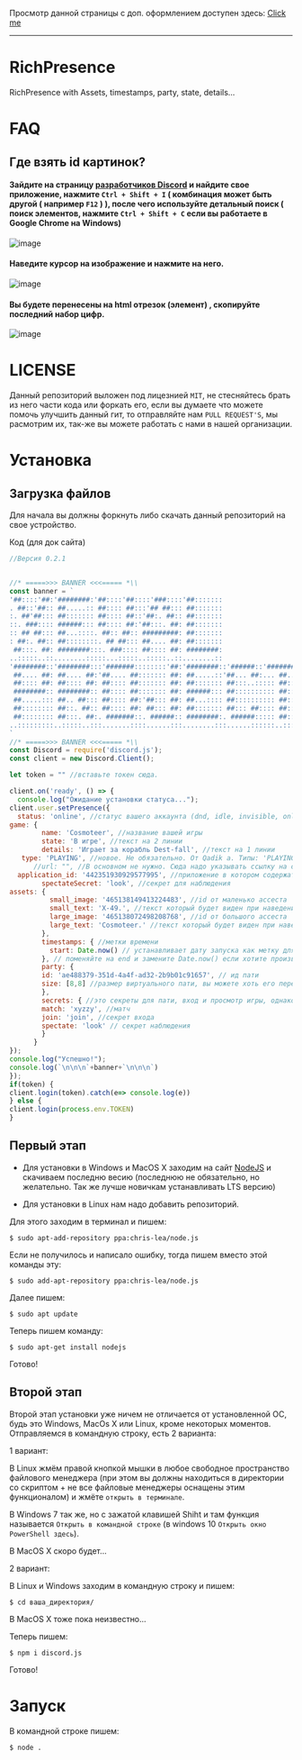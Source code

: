Просмотр данной страницы с доп. оформлением доступен здесь: [Click me](https://xeval-project.github.io/RichPresence/)

----



# RichPresence
RichPresence with Assets, timestamps, party, state, details...

# FAQ

## Где взять id картинок?

#### Зайдите на страницу [разработчиков Discord](https://discordapp.com/developers/applications/me/) и найдите свое приложение, нажмите `Ctrl + Shift + I` ( комбинация может быть другой ( например `F12` ) ), после чего используйте детальный поиск ( поиск элементов, нажмите `Ctrl + Shift + C` если вы работаете в Google Chrome на Windows)
![image](https://cdn.discordapp.com/attachments/526783704945655818/547808699633238048/unknown.png)

#### Наведите курсор на изображение и нажмите на него.
![image](https://cdn.discordapp.com/attachments/526783704945655818/547809102210793472/unknown.png)

#### Вы будете перенесены на html отрезок (элемент) , скопируйте последний набор цифр.
![image](https://cdn.discordapp.com/attachments/526783704945655818/547809287402029057/unknown.png)


# LICENSE
Данный репозиторий выложен под лицезнией `MIT`, не стесняйтесь брать из него части кода или форкать его, если вы думаете что можете помочь улучшить данный гит, то отправляйте нам `PULL REQUEST'S`, мы расмотрим их, так-же вы можете работать с нами в нашей организации.
# Установка
## Загрузка файлов
Для начала вы должны форкнуть либо скачать данный репозиторий на свое устройство.

Код (для док сайта)

```js
//Версия 0.2.1


//* =====>>> BANNER <<<===== *\\
const banner = `
'##::::'##:'########:'##::::'##::::'###::::'##:::::::
. ##::'##:: ##.....:: ##:::: ##:::'## ##::: ##:::::::
:. ##'##::: ##::::::: ##:::: ##::'##:. ##:: ##:::::::
::. ###:::: ######::: ##:::: ##:'##:::. ##: ##:::::::
:: ## ##::: ##...::::. ##:: ##:: #########: ##:::::::
: ##:. ##:: ##::::::::. ## ##::: ##.... ##: ##:::::::
 ##:::. ##: ########:::. ###:::: ##:::: ##: ########:
..:::::..::........:::::...:::::..:::::..::........::
'########::'########:::'#######::::::::'##:'########::'######::'########:'####:
 ##.... ##: ##.... ##:'##.... ##::::::: ##: ##.....::'##... ##:... ##..:: ####:
 ##:::: ##: ##:::: ##: ##:::: ##::::::: ##: ##::::::: ##:::..::::: ##:::: ####:
 ########:: ########:: ##:::: ##::::::: ##: ######::: ##:::::::::: ##::::: ##::
 ##.....::: ##.. ##::: ##:::: ##:'##::: ##: ##...:::: ##:::::::::: ##:::::..:::
 ##:::::::: ##::. ##:: ##:::: ##: ##::: ##: ##::::::: ##::: ##:::: ##::::'####:
 ##:::::::: ##:::. ##:. #######::. ######:: ########:. ######::::: ##:::: ####:
..:::::::::..:::::..:::.......::::......:::........:::......::::::..:::::....::
`
//* =====>>> BANNER <<<===== *\\
const Discord = require('discord.js');
const client = new Discord.Client();

let token = "" //вставьте токен сюда.

client.on('ready', () => {
  console.log("Ожидание установки статуса...");
client.user.setPresence({
  status: 'online', //статус вашего аккаунта (dnd, idle, invisible, online)
game: {
        name: 'Cosmoteer', //название вашей игры
        state: 'В игре', //текст на 2 линии
        details: 'Играет за корабль Dest-fall', //текст на 1 линии
   type: 'PLAYING', //новое. Не обязательно. От Qadik а. Типы: 'PLAYING' - играет, 'STREAMING' - стримит, 'LISTENING' - слушает и 'WATCHING' - смотрит.
      //url: "", //В основном не нужно. Сюда надо указывать ссылку на стрим в твиче 
  application_id: '442351930929577995', //приложение в котором содержатся все ассесты
        spectateSecret: 'look', //секрет для наблюдения
assets: { 
          small_image: '465138149413224483', //id от маленько ассеста
          small_text: 'X-49.', //текст который будет виден при наведение на маленький ассест
          large_image: '465138072498208768', //id от большого ассеста
          large_text: 'Cosmoteer.' //текст который будет виден при наведение на большой ассест
        },
        timestamps: { //метки времени
          start: Date.now() // устанавливает дату запуска как метку для timestamp (то есть время начнется с [прошло 00:00])
        }, // поменяйте на end и замените Date.now() если хотите произвольную дату, указывать нужно в unix => https://www.unixtimestamp.com/
        party: {
        id: 'ae488379-351d-4a4f-ad32-2b9b01c91657', // ид пати
        size: [8,8] //размер виртуального пати, вы можете хоть его переполнить
        },
        secrets: { //это секреты для пати, вход и просмотр игры, однако я так и не смог их настроить...
        match: 'xyzzy', //матч
        join: 'join', //секрет входа
        spectate: 'look' // секрет наблюдения
        }
      }
});
console.log("Успешно!");
console.log(`\n\n\n`+banner+`\n\n\n`)
});
if(token) {
client.login(token).catch(e=> console.log(e))
} else {
client.login(process.env.TOKEN)
}
```
## Первый этап
* Для установки в Windows и MacOS X заходим на сайт [NodeJS](https://nodejs.org) и скачиваем последню весию (последнюю не обязательно, но желательно. Так же лучше новичкам устанавливать LTS версию)

* Для установки в Linux нам надо добавить репозиторий.

Для этого заходим в терминал и пишем:

```$ sudo apt-add-repository ppa:chris-lea/node.js```

Если не получилось и написало ошибку, тогда пишем вместо этой команды эту:

```$ sudo add-apt-repository ppa:chris-lea/node.js```

Далее пишем:

```$ sudo apt update```

Теперь пишем команду:

```$ sudo apt-get install nodejs```

Готово!

## Второй этап
Второй этап установки уже ничем не отличается от установленной ОС, будь это Windows, MacOs X или Linux, кроме некоторых моментов.
Отправляемся в командную строку, есть 2 варианта:

1 вариант:

В Linux жмём правой кнопкой мышки в любое свободное пространство файлового менеджера (при этом вы должны находиться в директории со скриптом + не все файловые менеджеры оснащены этим функционалом) и жмёте `открыть в терминале`.

В Windows 7 так же, но с зажатой клавишей Shiht и там функция называется `Открыть в командной строке` (в windows 10 `Открыть окно PowerShell здесь`).

В MacOS X скоро будет...

2 вариант:

В Linux  и Windows заходим в командную строку и пишем:

```$ cd ваша_директория/```

В MacOS X тоже пока неизвестно...

Теперь пишем:

```$ npm i discord.js```

Готово!

# Запуск

В командной строке пишем:

```$ node .```
